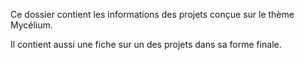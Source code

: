 Ce dossier contient les informations des projets conçue sur le thème Mycélium.

Il contient aussi une fiche sur un des projets dans sa forme finale.
